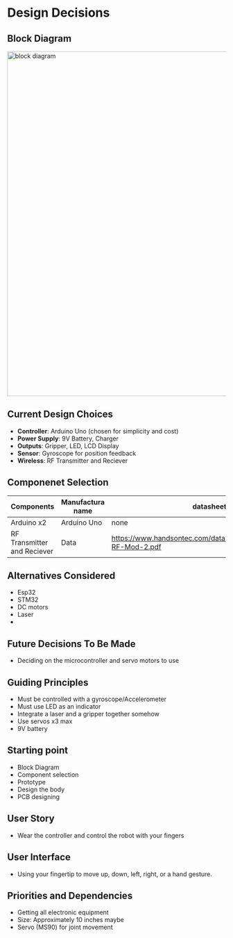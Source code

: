 # Design Decisions

## Block Diagram
<img width="835" height="794" alt="block diagram" src="https://github.com/user-attachments/assets/d2a40835-49a0-48e3-a900-833b4614970d" />


## Current Design Choices
- **Controller**: Arduino Uno (chosen for simplicity and cost)
- **Power Supply**: 9V Battery, Charger
- **Outputs**: Gripper, LED, LCD Display
- **Sensor**: Gyroscope for position feedback
- **Wireless**: RF Transmitter and Reciever

## Componenet Selection
| Components | Manufactura name | datasheet |
|----------|----------|----------|
| Arduino x2 | Arduino Uno    | none|
| RF Transmitter and Reciever | Data     | https://www.handsontec.com/dataspecs/module/433MHz-RF-Mod-2.pdf  |

## Alternatives Considered
- Esp32
- STM32
- DC motors
- Laser
- 

## Future Decisions To Be Made
- Deciding on the microcontroller and servo motors to use

## Guiding Principles
- Must be controlled with a gyroscope/Accelerometer
- Must use LED as an indicator
- Integrate a laser and a gripper together somehow
- Use servos x3 max
- 9V battery

## Starting point
- Block Diagram
- Component selection
- Prototype
- Design the body
- PCB designing

## User Story
- Wear the controller and control the robot with your fingers

## User Interface
- Using your fingertip to move up, down, left, right, or a hand gesture.

## Priorities and Dependencies
- Getting all electronic equipment
- Size: Approximately 10 inches maybe
- Servo (MS90) for joint movement

